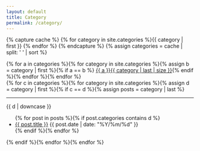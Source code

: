 ```yaml
---
layout: default
title: Category
permalink: /category/
---
```


<link href="https://maxcdn.bootstrapcdn.com/font-awesome/4.7.0/css/font-awesome.min.css" rel="stylesheet" integrity="sha384-wvfXpqpZZVQGK6TAh5PVlGOfQNHSoD2xbE+QkPxCAFlNEevoEH3Sl0sibVcOQVnN" crossorigin="anonymous">
<link rel="stylesheet" href="/css/category.css">

{% capture cache %}
{% for category in site.categories %}{{ category | first }} {% endfor %}
{% endcapture %}
{% assign categories = cache | split: ' ' | sort %}

<div id="category-list">{%
for a in categories                 %}{%
  for category in site.categories   %}{%
    assign b = category | first     %}{%
    if a == b                       %}
  <a href="#{{ a | replace: '/', '-' }}">{{ a }}<span>{{ category | last | size }}</span></a>{%
    endif                           %}{%
  endfor                            %}{%
endfor                              %}
</div>

<div id="category-links">{%
for c in categories                 %}{%
  for category in site.categories   %}{%
    assign d = category | first     %}{%
    if c == d                       %}{%
      assign posts = category | last %}
  <hr>
  <div>
    <span class="category" id="{{ d | replace: '/', '-' }}">{{ d | downcase }}</span>
    <ul>{%
      for post in posts             %}{%
        if post.categories contains d %}
      <li><a class="link" href="{{ post.url }}">{{ post.title }}</a> <span class="date">{{ post.date | date: "%Y/%m/%d" }}</span></li>{%
      endif                         %}{%
    endfor                          %}
    </ul>
  </div>{%
    endif                           %}{%
  endfor                            %}{%
endfor                              %}
</div>
